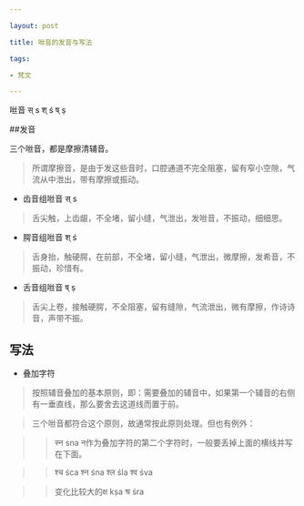 ```yaml
---

layout: post

title: 咝音的发音与写法

tags:

- 梵文

---
```


咝音 स्  s  श्  ś  ष्  ṣ

##发音

三个咝音，都是摩擦清辅音。
> 所谓摩擦音，是由于发这些音时，口腔通道不完全阻塞，留有窄小空隙，气流从中泄出，带有摩擦或振动。

- 齿音组咝音 स्  s
> 舌尖触，上齿龈，不全堵，留小缝，气泄出，发咝音，不振动，细细思。

- 腭音组咝音 श्  ś
> 舌身抬，触硬腭，在前部，不全堵，留小缝，气泄出，微摩擦，发希音，不振动，珍惜有。

- 舌音组咝音 ष्  ṣ
> 舌尖上卷，接触硬腭，不全阻塞，留有缝隙，气流泄出，微有摩擦，作诗诗音，声带不振。

## 写法
- 叠加字符
> 按照辅音叠加的基本原则，即：需要叠加的辅音中，如果第一个辅音的右侧有一垂直线，那么要舍去这道线而置于前。

> 三个咝音都符合这个原则，故通常按此原则处理。但也有例外：

> > स्न sna न作为叠加字符的第二个字符时，一般要丢掉上面的横线并写在下面。

> > श्च śca   श्न śna   श्ल śla    श्व śva  

> > 变化比较大的क्ष kṣa   श्र śra
